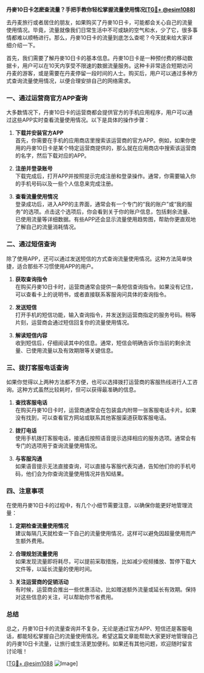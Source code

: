 **丹麥10日卡怎麽查流量？手把手教你轻松掌握流量使用情况[[TG💪+ @esim1088](https://t.me/s/esim1088)]**

去丹麦旅行或者居住的朋友，如果购买了丹麥10日卡，可能都会关心自己的流量使用情况。毕竟，流量就像我们日常生活中不可或缺的空气和水，少了它，很多事情都难以顺畅进行。那么，丹麥10日卡的流量到底怎么查呢？今天就来给大家详细介绍一下。

首先，我们需要了解丹麥10日卡的基本信息。丹麥10日卡是一种预付费的移动数据卡，用户可以在10天内享受不限速的数据流量服务。这种卡非常适合短期访问丹麦的游客，或是需要在丹麦停留一段时间的人士。购买后，用户可以通过多种方式查询流量使用情况，以便合理安排自己的网络需求。

### **一、通过运营商官方APP查询**

大多数情况下，丹麥10日卡的运营商都会提供官方的手机应用程序，用户可以通过这些APP实时查看流量使用情况。以下是具体的操作步骤：

1. **下载并安装官方APP**  
   首先，你需要在手机的应用商店里搜索该运营商的官方APP。例如，如果你使用的丹麥10日卡是某个特定运营商提供的，那么就在应用商店中搜索该运营商的名字，然后下载对应的APP。

2. **注册并登录账号**  
   下载完成后，打开APP并按照提示完成注册和登录操作。通常，你需要输入你的手机号码以及一些个人信息来完成注册。

3. **查看流量使用情况**  
   登录成功后，进入APP的主界面，通常会有一个专门的“我的账户”或“我的服务”的选项。点击这个选项后，你会看到关于你的账户信息，包括剩余流量、已使用流量等详细数据。有些APP还会显示流量使用趋势图，帮助你更直观地了解自己的流量消耗情况。

### **二、通过短信查询**

除了使用APP，还可以通过发送短信的方式查询流量使用情况。这种方法简单快捷，适合那些不习惯使用APP的用户。

1. **获取查询指令**  
   在购买丹麥10日卡时，运营商通常会提供一条短信查询指令。如果没有记住，可以查看卡上的说明书，或者直接联系客服询问具体的查询指令。

2. **发送短信**  
   打开手机的短信功能，输入查询指令，并发送到运营商指定的服务号码。稍等片刻，运营商会通过短信回复你的流量使用情况。

3. **解读短信内容**  
   收到短信后，仔细阅读其中的信息。通常，短信会明确告诉你当前的剩余流量、已使用流量以及有效期限等关键信息。

### **三、拨打客服电话查询**

如果你觉得以上两种方法都不方便，也可以选择拨打运营商的客服热线进行人工咨询。这种方式虽然比较耗时，但可以获得最准确的信息。

1. **查找客服电话**  
   在购买丹麥10日卡时，运营商通常会在包装盒内附带一张客服电话卡片。如果没有找到，可以查看官方网站或联系其他客服渠道获取客服电话。

2. **拨打电话**  
   使用手机拨打客服电话，接通后按照语音提示选择相应的服务选项。通常会有专门的选项用于查询流量使用情况。

3. **与客服沟通**  
   如果语音提示无法直接查询，可以直接与客服代表沟通，告知他们你的手机号码，他们会为你查询流量使用情况并告知结果。

### **四、注意事项**

在使用丹麥10日卡的过程中，有几个小细节需要注意，以确保你能更好地管理流量：

1. **定期检查流量使用情况**  
   建议每隔几天就检查一下自己的流量使用情况，这样可以避免因超量使用而产生额外费用。

2. **合理规划流量使用**  
   如果发现流量即将耗尽，可以提前采取措施，比如减少视频播放、暂停下载大文件等，以延长流量的使用时间。

3. **关注运营商的促销活动**  
   有时候，运营商会推出一些优惠活动，比如赠送额外流量或延长有效期。保持对这些信息的关注，可以帮助你节省费用。

### **总结**

总之，丹麥10日卡的流量查询并不复杂，无论是通过官方APP、短信还是客服电话，都能轻松掌握自己的流量使用情况。希望这篇文章能帮助大家更好地管理自己的丹麥10日卡流量，让旅行或生活更加便利。如果还有其他问题，欢迎随时留言讨论哦！

[[TG💪+ @esim1088](https://t.me/s/esim1088) ![Image](https://i.postimg.cc/4NQfJmqS/Snipaste-2025-05-13-00-14-12.png)]